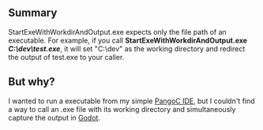 ## Summary

StartExeWithWorkdirAndOutput.exe expects only the file path of an executable. For example, if you call __StartExeWithWorkdirAndOutput.exe *C:\dev\test.exe*__, it will set "C:\dev" as the working directory and redirect the output of test.exe to your caller.

## But why?

I wanted to run a executable from my simple [PangoC IDE](https://github.com/Aquachains/PangoC_Editor), but I couldn't find a way to call an .exe file with its working directory and simultaneously capture the output in [Godot](https://github.com/godotengine/godot).
